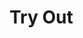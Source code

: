 # Try Out

<TryOut />

<script type="module">

const namespace = () => document.getElementById("namespace");
const code = () => document.getElementById("code");
const filesDiv = () => document.querySelector(".files");
const versionDiv = () => document.getElementById("version");

async function waitLoad() {
    if (!versionDiv()) return await new Promise(resolve => setTimeout(() => waitLoad().then(resolve), 100));
}

async function main() {
    if (!window.pyodide) {
        console.log("Loading pyodide.");
        console.time("Loaded pyodide");
        window.pyodide = await loadPyodide();
        console.timeEnd("Loaded pyodide");
    }

    if (!pyodide.loadedPackages.radonmc) {
        console.log("Loading radon...");
        console.time("Loaded radon");
        if (!pyodide.loadedPackages.micropip) await pyodide.loadPackage("micropip");
        const pip = pyodide.pyimport("micropip");
        await pip.install("radonmc", { headers: { pragma: "no-cache", "cache-control": "no-cache" } });
        console.timeEnd("Loaded radon");
    }

    await waitLoad();

    const VERSION = pyodide.runPython(`from radon.utils import VERSION_RADON
VERSION_RADON`);
    versionDiv().innerText = "Radon v" + VERSION;

    namespace().addEventListener("input", updateCode);
    code().addEventListener("input", updateCode);
    code().addEventListener("keydown", e => {
        if (e.key === "Tab") {
            e.preventDefault();
            insertCode("    ");
        }
    });
}

function transpile(namespace, code) {
    return pyodide.runPython(`import json
from radon.transpiler import Transpiler
from radon.dp_ast import parse_str
from radon.utils import reset_expr_id

def main(namespace, code):
    try:
        reset_expr_id()
        (statements, macros) = parse_str(code)
        transpiler = Transpiler(statements, macros, namespace)

        for filename in transpiler.files:
            transpiler.files[filename] = "\\n".join(transpiler.files[filename])

        return json.dumps(transpiler.files)
    except SyntaxError as e:
        return str(e)

main`)(namespace, code);
}

function updateCode() {
    code().style.height = "auto";
    code().style.height = code.scrollHeight + "px";

    for (const child of [...filesDiv().children]) {
        filesDiv().removeChild(child);
    }

    if (!code().value.trim()) return;

    let transpiled = transpile(namespace().value || "namespace", code().value);

    if (transpiled[0] != "{") {
        transpiled = transpiled.split(/(\x1b\[31m)|(\x1b\[4m)|(\x1b\[0m)/).filter(i => i);
        const error = document.createElement("div");
        error.classList.add("error");
        let colored = false;
        let underline = false;
        for (const t of transpiled) {
            if (t === "\x1b[31m") {
                colored = true;
                continue;
            }
            if (t === "\x1b[4m") {
                underline = true;
                continue;
            }
            if (t === "\x1b[0m") {
                colored = false;
                underline = false;
                continue;
            }

            const span = document.createElement("span");
            span.innerText = t;

            if (colored) span.style.color = "red";
            if (underline) span.style.textDecoration = "underline";

            error.appendChild(span);
        }
        filesDiv().appendChild(error);
        return;
    }

    const files = JSON.parse(transpiled);

    for (const filename in files) {
        const text = files[filename];
        const file = document.createElement("div");
        file.classList.add("file");

        const name = document.createElement("div");
        name.classList.add("filename");
        name.innerText = filename + ".mcfunction";
        file.appendChild(name);

        const content = document.createElement("div");
        content.classList.add("file-content");
        content.innerText = text;
        file.appendChild(content);

        filesDiv().appendChild(file);
    }
}

function insertCode(textToInsert) {
    const cursorPosition = code.selectionStart;

    const textBefore = code.value.substring(0, cursorPosition);
    const textAfter = code.value.substring(cursorPosition, code.value.length);

    code.value = textBefore + textToInsert + textAfter;

    code.selectionStart = cursorPosition + textToInsert.length;
    code.selectionEnd = code.selectionStart;
}

if (typeof document != "undefined") {
    eval(`import("https://cdn.jsdelivr.net/pyodide/v0.26.1/full/pyodide.js")`).then(main);
}
</script>